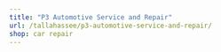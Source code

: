 ```yaml
---
title: "P3 Automotive Service and Repair"
url: /tallahassee/p3-automotive-service-and-repair/
shop: car repair
---
```

